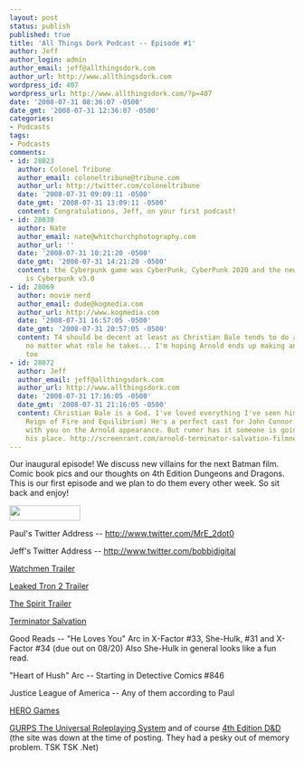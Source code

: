 ```yaml
---
layout: post
status: publish
published: true
title: 'All Things Dork Podcast -- Episode #1'
author: Jeff
author_login: admin
author_email: jeff@allthingsdork.com
author_url: http://www.allthingsdork.com
wordpress_id: 407
wordpress_url: http://www.allthingsdork.com/?p=407
date: '2008-07-31 08:36:07 -0500'
date_gmt: '2008-07-31 12:36:07 -0500'
categories:
- Podcasts
tags:
- Podcasts
comments:
- id: 28023
  author: Colonel Tribune
  author_email: coloneltribune@tribune.com
  author_url: http://twitter.com/coloneltribune
  date: '2008-07-31 09:09:11 -0500'
  date_gmt: '2008-07-31 13:09:11 -0500'
  content: Congratulations, Jeff, on your first podcast!
- id: 28030
  author: Nate
  author_email: nate@whitchurchphotography.com
  author_url: ''
  date: '2008-07-31 10:21:20 -0500'
  date_gmt: '2008-07-31 14:21:20 -0500'
  content: the Cyberpunk game was CyberPunk, CyberPunk 2020 and the newest version
    is Cyberpunk v3.0
- id: 28069
  author: movie nerd
  author_email: dude@kogmedia.com
  author_url: http://www.kogmedia.com
  date: '2008-07-31 16:57:05 -0500'
  date_gmt: '2008-07-31 20:57:05 -0500'
  content: T4 should be decent at least as Christian Bale tends to do a great job
    no matter what role he takes... I'm hoping Arnold ends up making an appearance
    too
- id: 28072
  author: Jeff
  author_email: jeff@allthingsdork.com
  author_url: http://www.allthingsdork.com
  date: '2008-07-31 17:16:05 -0500'
  date_gmt: '2008-07-31 21:16:05 -0500'
  content: Christian Bale is a God. I've loved everything I've seen him in. (Including
    Reign of Fire and Equilibrium) He's a perfect cast for John Connor. I'm right
    with you on the Arnold appearance. But rumor has it someone is going to be taking
    his place. http://screenrant.com/arnold-terminator-salvation-filmnerdjamie-2987/
---
```

<p>Our inaugural episode! We discuss new villains for the next Batman film. Comic book pics and our thoughts on 4th Edition Dungeons and Dragons. This is our first episode and we plan to do them every other week. So sit back and enjoy!</p>
<p><a href="http://phobos.apple.com/WebObjects/MZStore.woa/wa/viewPodcast?id=286853826 " target="_blank"><img class="alignnone size-medium wp-image-410" title="directorypreview_itunes_logo" src="http://www.allthingsdork.com/wp-content/uploads/2008/07/directorypreview_itunes_logo.png" alt="" width="125" height="27" /></a><a href="http://allthingsdork.libsyn.com/rss"><img class="alignnone size-medium wp-image-409" title="rss2" src="http://www.allthingsdork.com/wp-content/uploads/2008/07/rss2.gif" alt="" width="80" height="15" /></a></p>
<p>Paul's Twitter Address -- <a href="http://www.twitter.com/MrE_2dot0" target="_blank">http://www.twitter.com/MrE_2dot0</a></p>
<p>Jeff's Twitter Address -- <a href="http://www.twitter.com/bobbidigital" target="_blank">http://www.twitter.com/bobbidigital</a> <a href="http://www.apple.com/trailers/wb/watchmen/" target="_blank"></a></p>
<p><a href="http://www.apple.com/trailers/wb/watchmen/" target="_blank">Watchmen Trailer</a></p>
<p><a href="http://tron-2-trailer.blogspot.com/" target="_blank">Leaked Tron 2 Trailer</a></p>
<p><a href="http://tron-2-trailer.blogspot.com/" target="_blank"></a> <a href="http://www.apple.com/trailers/lions_gate/thespirit/" target="_blank">The Spirit Trailer</a></p>
<p><a href="http://www.apple.com/trailers/lions_gate/thespirit/" target="_blank"></a> <a href="http://www.youtube.com/watch?v=kXnELk6pZVk" target="_blank">Terminator Salvation</a></p>
<p>Good Reads --  "He Loves You" Arc in X-Factor #33, She-Hulk, #31 and X-Factor #34 (due out on 08/20)  Also She-Hulk in general looks like a fun read.</p>
<p>"Heart of Hush" Arc -- Starting in Detective Comics #846</p>
<p>Justice League of America -- Any of them according to Paul</p>
<p><a href="http://www.herogames.com/home.htm;jsessionid=aBLaEeYU_pE9" target="_blank">HERO Games</a></p>
<p><a href="hthttp://www.sjgames.com/gurps/" target="_blank">GURPS The Universal Roleplaying System</a> and of course <a href="http://www.wizards.com/default.asp?x=dnd/welcome" target="_blank">4th Edition D&amp;D</a> (the site was down at the time of posting. They had a pesky out of memory problem. TSK TSK .Net)</p>
